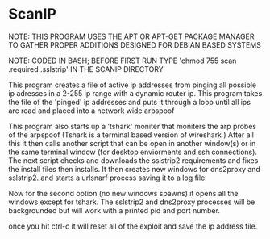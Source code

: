 # ScanIP
NOTE: THIS PROGRAM USES THE APT OR APT-GET PACKAGE MANAGER TO GATHER PROPER ADDITIONS DESIGNED FOR DEBIAN BASED SYSTEMS

NOTE: CODED IN BASH;    BEFORE FIRST RUN TYPE 'chmod 755 scan .required .sslstrip' IN THE SCANIP DIRECTORY

  This program creates a file of active ip addresses from pinging all possible ip adresses in a 2-255 ip range with a dynamic router ip.
This program takes the file of the 'pinged' ip addresses and puts it through a loop until all ips are read and placed into a network wide arpspoof

This program also starts up a 'tshark' moniter that moniters the arp probes of the arpspoof (Tshark is a terminal based version of wireshark )
After all this it then calls another script that can be open in another window(s) or in the same terminal window (for desktop enviorments and ssh connections).
The next script checks and downloads the sslstrip2 requirements and fixes the install files then installs. It then creates new windows for dns2proxy and sslstrip2.
and starts a urlsnarf process saving it to a log file.

Now for the second option (no new windows spawns) it opens all the windows except for tshark. The sslstrip2 and dns2proxy processes will be backgrounded but will work with a printed pid
and port number. 

once you hit ctrl-c it will reset all of the exploit and save the ip address file.
